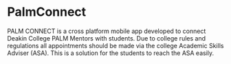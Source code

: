 # PalmConnect
PALM CONNECT is a cross platform mobile app developed to connect Deakin College PALM Mentors with students.
Due to college rules and regulations all appointments should be made via the college Academic Skills Adviser (ASA). This is a solution for the students to reach the ASA easily.
